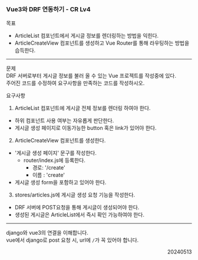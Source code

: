 ### Vue3와 DRF 연동하기 - CR Lv4
목표  
- ArticleList 컴포넌트에서 게시글 정보를 렌더링하는 방법을 익힌다.
- ArticleCreateView 컴포넌트를 생성하고 Vue Router를 통해 라우팅하는 방법을 습득한다.
---
문제  
DRF 서버로부터 게시글 정보를 불러 올 수 있는 Vue 프로젝트를 작성중에 있다.  
주어진 코드를 수정하여 요구사항을 만족하는 코드를 작성하시오.  

요구사항
1. ArticleList 컴포넌트에 게시글 전체 정보를 렌더링 하여야 한다.
  - 하위 컴포넌트 사용 여부는 자유롭게 판단한다.
  - 게시글 생성 페이지로 이동가능한 button 혹은 link가 있어야 한다.
2. ArticleCreateView 컴포넌트를 생성한다.
  - '게시글 생성 페이지' 문구를 작성한다.
    - router/index.js에 등록한다.
      - 경로: '/create'
      - 이름 : 'create'
  - 게시글 생성 form을 포함하고 있어야 한다.
3. stores/articles.js에 게시글 생성 요청 기능을 작성한다.
  - DRF 서버에 POST요청을 통해 게시글이 생성되어야 한다.
  - 생성된 게시글은 ArticleList에서 즉시 확인 가능하여야 한다.
---
django와 vue3의 연결을 이해합니다.  
vue에서 django로 post 요청 시, url에 `/`가 꼭 있어야 합니다.
<div style="text-align: right">20240513</div>